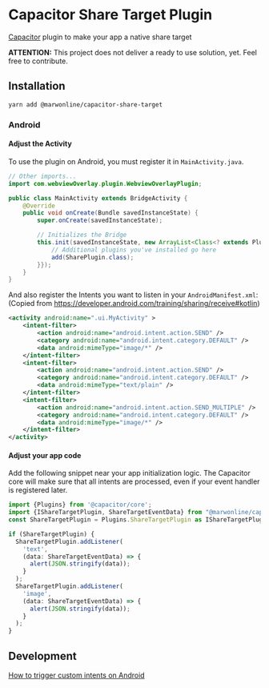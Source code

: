 # Capacitor Share Target Plugin
[Capacitor](https://capacitor.ionicframework.com/) plugin to make your app a native share target

**ATTENTION:**
This project does not deliver a ready to use solution, yet. 
Feel free to contribute.

## Installation 

`yarn add @marwonline/capacitor-share-target`

### Android

#### Adjust the Activity
To use the plugin on Android, you must register it in `MainActivity.java`.
```java
// Other imports...
import com.webviewOverlay.plugin.WebviewOverlayPlugin;

public class MainActivity extends BridgeActivity {
    @Override
    public void onCreate(Bundle savedInstanceState) {
        super.onCreate(savedInstanceState);

        // Initializes the Bridge
        this.init(savedInstanceState, new ArrayList<Class<? extends Plugin>>() {{
            // Additional plugins you've installed go here
            add(SharePlugin.class);
        }});
    }
}
```
And also register the Intents you want to listen in your `AndroidManifest.xml`:
(Copied from https://developer.android.com/training/sharing/receive#kotlin)
```xml
<activity android:name=".ui.MyActivity" >
    <intent-filter>
        <action android:name="android.intent.action.SEND" />
        <category android:name="android.intent.category.DEFAULT" />
        <data android:mimeType="image/*" />
    </intent-filter>
    <intent-filter>
        <action android:name="android.intent.action.SEND" />
        <category android:name="android.intent.category.DEFAULT" />
        <data android:mimeType="text/plain" />
    </intent-filter>
    <intent-filter>
        <action android:name="android.intent.action.SEND_MULTIPLE" />
        <category android:name="android.intent.category.DEFAULT" />
        <data android:mimeType="image/*" />
    </intent-filter>
</activity>
```

#### Adjust your app code

Add the following snippet near your app initialization logic. The Capacitor core will make sure that 
all intents are processed, even if your event handler is registered later.

```typescript
import {Plugins} from '@capacitor/core';
import {IShareTargetPlugin, ShareTargetEventData} from "@marwonline/capacitor-share-target/src"; 
const ShareTargetPlugin = Plugins.ShareTargetPlugin as IShareTargetPlugin;

if (ShareTargetPlugin) {
  ShareTargetPlugin.addListener(
    'text',
    (data: ShareTargetEventData) => {
      alert(JSON.stringify(data));
    }
  );
  ShareTargetPlugin.addListener(
    'image',
    (data: ShareTargetEventData) => {
      alert(JSON.stringify(data));
    }
  );
}
```

## Development

[How to trigger custom intents on Android](https://developer.android.com/guide/components/intents-common#AdbIntents)